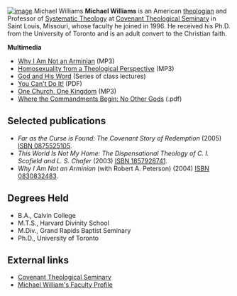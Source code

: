 [![image](images/3/39/Williams06.JPG)](http://www.theopedia.com/File:Williams06.JPG)
Michael Williams
**Michael Williams** is an American
[theologian](Theologian "Theologian") and Professor of
[Systematic Theology](Systematic_Theology "Systematic Theology") at
[Covenant Theological Seminary](Covenant_Theological_Seminary "Covenant Theological Seminary")
in Saint Louis, Missouri, whose faculty he joined in 1996. He
received his Ph.D. from the University of Toronto and is an adult
convert to the Christian faith.

**Multimedia**

-   [Why I Am Not an Arminian](http://www.livingchrist360.com/thelivingroom/resourcesforlife/audio/4033/)
    (MP3)
-   [Homosexuality from a Theological Perspective](http://www.livingchrist360.com/thelivingroom/resourcesforlife/audio/5217/)
    (MP3)
-   [God and His Word](http://www.worldwide-classroom.com/courses/info/168/)
    (Series of class lectures)
-   [You Can't Do It!](http://worldwidefreeresources.com/upload/Williams_YouCant.pdf)
    (PDF)
-   [One Church, One Kingdom](http://www.livingchrist360.com/thelivingroom/resourcesforlife/audio/5697/)
    (MP3)
-   [Where the Commandments Begin: No Other Gods](http://www.covenantseminary.edu/resource/Williams_Wherethe.pdf)
    (.pdf)

## Selected publications

-   *Far as the Curse is Found: The Covenant Story of Redemption*
    (2005)
    [ISBN 0875525105](http://www.theopedia.com/Special:BookSources/0875525105).
-   *This World Is Not My Home: The Dispensational Theology of C. I. Scofield and L. S. Chafer*
    (2003)
    [ISBN 1857928741](http://www.theopedia.com/Special:BookSources/1857928741).
-   *Why I Am Not an Arminian* (with Robert A. Peterson) (2004)
    [ISBN 0830832483](http://www.theopedia.com/Special:BookSources/0830832483).

## Degrees Held

-   B.A., Calvin College
-   M.T.S., Harvard Divinity School
-   M.Div., Grand Rapids Baptist Seminary
-   Ph.D., University of Toronto

## External links

-   [Covenant Theological Seminary](http://www.covenantseminary.edu)
-   [Michael William's Faculty Profile](http://www.covenantseminary.edu/attending/faculty.asp#williams)



